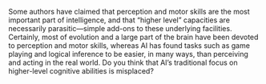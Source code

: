 
Some authors have claimed that perception and motor skills are the most
important part of intelligence, and that “higher level” capacities are
necessarily parasitic—simple add-ons to these underlying facilities.
Certainly, most of evolution and a large part of the brain have been
devoted to perception and motor skills, whereas AI has found tasks such
as game playing and logical inference to be easier, in many ways, than
perceiving and acting in the real world. Do you think that AI’s
traditional focus on higher-level cognitive abilities is misplaced?
